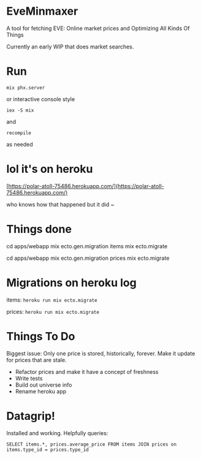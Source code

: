 # EveMinmaxer

A tool for fetching EVE: Online market prices and Optimizing All Kinds Of Things

Currently an early WIP that does market searches.

# Run

`mix phx.server`

or interactive console style

`iex -S mix`

and

`recompile`

 as needed

# lol it's on heroku

[https://polar-atoll-75486.herokuapp.com/](https://polar-atoll-75486.herokuapp.com/)

who knows how that happened but it did ~

# Things done

cd apps/webapp
mix ecto.gen.migration items
mix ecto.migrate

cd apps/webapp
mix ecto.gen.migration prices
mix ecto.migrate

# Migrations on heroku log

items:
`heroku run mix ecto.migrate`

prices:
`heroku run mix ecto.migrate`

# Things To Do

Biggest issue: Only one price is stored, historically, forever. Make it update for prices that are stale.

* Refactor prices and make it have a concept of freshness
* Write tests
* Build out universe info
* Rename heroku app

# Datagrip!

Installed and working. Helpfully queries:

`
SELECT items.*, prices.average_price FROM items
  JOIN prices on items.type_id = prices.type_id
`
